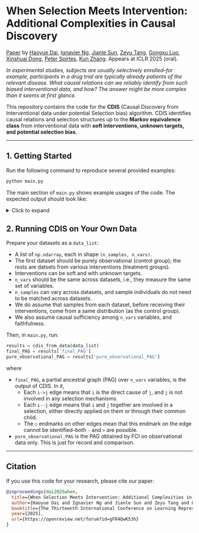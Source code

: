 # When Selection Meets Intervention: Additional Complexities in Causal Discovery

[Paper](https://arxiv.org/abs/2503.07302) by [Haoyue Dai](https://hyda.cc), [Ignavier Ng](https://ignavierng.github.io/), [Jianle Sun](https://sjl-sjtu.github.io), [Zeyu Tang](https://zeyu.one), [Gongxu Luo](https://scholar.google.com/citations?hl=zh-CN&user=1qoKnMQAAAAJ&view_op=list_works&sortby=pubdate), [Xinshuai Dong](https://dongxinshuai.github.io), [Peter Spirtes](https://www.cmu.edu/dietrich/philosophy/people/faculty/spirtes.html), [Kun Zhang](https://www.andrew.cmu.edu/user/kunz1/index.html). Appears at ICLR 2025 (oral).

*In experimental studies, subjects are usually selectively enrolled–for example, participants in a drug trial are typically already patients of the relevant disease. What causal relations can we reliably identify from such biased interventional data, and how? The answer might be more complex than it seems at first glance.*

This repository contains the code for the **CDIS** (Causal Discovery from Interventional data under potential Selection bias) algorithm. CDIS identifies causal relations and selection structures up to the **Markov equivalence class** from interventional data with **soft interventions, unknown targets, and potential selection bias.**

---




## 1. Getting Started

Run the following command to reproduce several provided examples:

```bash
python main.py
```

The main section of `main.py` shows example usages of the code. The expected output should look like:

<details>
  <summary>Click to expand</summary>

```text
In what follows we show several examples of <DAG, intervention, selection> configurations,
    and see what causal realtions and selection mechanisms can be identified, from both oracle setting and real data.
    One may check if the results from oracle and real data are consistent.

Eg1, I have two originally independent variables, 0 and 1, selected; if we only intervene on 0:
  [oracle] pure observational PAG: {'->': set(), '<->': set(), '--': set(), '⚬--': set(), '⚬->': set(), '⚬-⚬': {(0, 1), (1, 0)}}
  [oracle] final PAG: {'->': set(), '<->': set(), '--': set(), '⚬--': set(), '⚬->': set(), '⚬-⚬': {(0, 1), (1, 0)}}
  [data] pure observational PAG: {'->': set(), '<->': set(), '--': set(), '⚬--': set(), '⚬->': set(), '⚬-⚬': {(0, 1), (1, 0)}}
  [data] final PAG: {'->': set(), '<->': set(), '--': set(), '⚬--': set(), '⚬->': set(), '⚬-⚬': {(0, 1), (1, 0)}}
=> The relation between 0 and 1 is not identifiable; e.g., 0->S<-1 and 1->0 are both possible to produce the data.

Eg2, I have two originally independent variables, 0 and 1, selected; if we have two datasets intervening on 0 and 1 respectively:
  [oracle] pure observational PAG: {'->': set(), '<->': set(), '--': set(), '⚬--': set(), '⚬->': set(), '⚬-⚬': {(0, 1), (1, 0)}}
  [oracle] final PAG: {'->': set(), '<->': set(), '--': {(0, 1), (1, 0)}, '⚬--': set(), '⚬->': set(), '⚬-⚬': set()}
  [data] pure observational PAG: {'->': set(), '<->': set(), '--': set(), '⚬--': set(), '⚬->': set(), '⚬-⚬': {(0, 1), (1, 0)}}
  [data] final PAG: {'->': set(), '<->': set(), '--': {(0, 1), (1, 0)}, '⚬--': set(), '⚬->': set(), '⚬-⚬': set()}
=> This time, we can be sure about the existence of selection bias on 0 and 1.

Eg3, I have 0->1->2 without selection, if we intervene on 0:
  [oracle] pure observational PAG: {'->': set(), '<->': set(), '--': set(), '⚬--': set(), '⚬->': set(), '⚬-⚬': {(0, 1), (1, 0), (1, 2), (2, 1)}}
  [oracle] final PAG: {'->': {(0, 1), (1, 2)}, '<->': set(), '--': set(), '⚬--': set(), '⚬->': set(), '⚬-⚬': set()}
  [data] pure observational PAG: {'->': set(), '<->': set(), '--': set(), '⚬--': set(), '⚬->': set(), '⚬-⚬': {(0, 1), (1, 0), (1, 2), (2, 1)}}
  [data] final PAG: {'->': {(0, 1), (1, 2)}, '<->': set(), '--': set(), '⚬--': set(), '⚬->': set(), '⚬-⚬': set()}
=> Without selection (though we dont know apriori), we can identify the causal relations using only one intervention.
```
</details>




## 2. Running CDIS on Your Own Data

Prepare your datasets as a `data_list`:

 + A list of `np.ndarray`, each in shape `(n_samples, n_vars)`. 
 + The first dataset should be purely observational (control group); the rests are datsets from various interventions (treatment groups).
 + Interventions can be soft and with unknown targets.
 + `n_vars` should be the same across datasets, i.e., they measure the same set of variables.
 + `n_samples` can vary across datasets, and sample individuals do not need to be matched across datasets.
 + We do assume that samples from each dataset, before receiving their interventions, come from a same distribution (as the control group).
 + We also assume causal sufficiency among `n_vars` variables, and faithfulness.



Then, in `main.py`, run:

```python
results = cdis_from_data(data_list)
final_PAG = results['final_PAG']
pure_observational_PAG = results['pure_observational_PAG']
```

where

+ `final_PAG`, a partial ancestral graph (PAG) over `n_vars` variables, is the output of CDIS. In it,
  - Each `i->j` edge means that `i` is the direct cause of `j`, and `j` is not involved in any selection mechanisms.
  - Each `i--j` edge means that `i` and `j` together are involved in a selection, either directly applied on them or through their common child.
  - The `○` endmarks on other edges mean that this endmark on the edge cannot be identified–both `-` and `>` are possible.
+ `pure_observational_PAG` is the PAG obtained by FCI on observational data only. This is just for record and comparison.





---

## Citation

If you use this code for your research, please cite our paper:

```bibtex
@inproceedings{dai2025when,
  title={When Selection Meets Intervention: Additional Complexities in Causal Discovery},
  author={Haoyue Dai and Ignavier Ng and Jianle Sun and Zeyu Tang and Gongxu Luo and Xinshuai Dong and Peter Spirtes and Kun Zhang},
  booktitle={The Thirteenth International Conference on Learning Representations},
  year={2025},
  url={https://openreview.net/forum?id=gFR4QwK53h}
}
```
